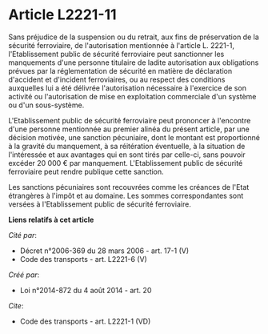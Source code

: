 # Article L2221-11

Sans préjudice de la suspension ou du retrait, aux fins de préservation de la sécurité ferroviaire, de l'autorisation
mentionnée à l'article L. 2221-1, l'Etablissement public de sécurité ferroviaire peut sanctionner les manquements d'une
personne titulaire de ladite autorisation aux obligations prévues par la réglementation de sécurité en matière de déclaration
d'accident et d'incident ferroviaires, ou au respect des conditions auxquelles lui a été délivrée l'autorisation nécessaire à
l'exercice de son activité ou l'autorisation de mise en exploitation commerciale d'un système ou d'un sous-système. 

L'Etablissement public de sécurité ferroviaire peut prononcer à l'encontre d'une personne mentionnée au premier alinéa du
présent article, par une décision motivée, une sanction pécuniaire, dont le montant est proportionné à la gravité du
manquement, à sa réitération éventuelle, à la situation de l'intéressée et aux avantages qui en sont tirés par celle-ci, sans
pouvoir excéder 20 000 € par manquement. L'Etablissement public de sécurité ferroviaire peut rendre publique cette sanction. 

Les sanctions pécuniaires sont recouvrées comme les créances de l'Etat étrangères à l'impôt et au domaine. Les sommes
correspondantes sont versées à l'Etablissement public de sécurité ferroviaire.

**Liens relatifs à cet article**

_Cité par_:

  - Décret n°2006-369 du 28 mars 2006 - art. 17-1 (V)
  - Code des transports - art. L2221-6 (V)

_Créé par_:

  - Loi n°2014-872 du 4 août 2014 - art. 20

_Cite_:

  - Code des transports - art. L2221-1 (VD)
